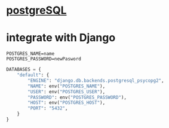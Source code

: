 # [postgreSQL](/wiki/Database/PostgreSQL/postgresql.md)


# integrate with Django

```
POSTGRES_NAME=name
POSTGRES_PASSWORD=newPasword
```


```python
DATABASES = {
    "default": {
        "ENGINE": "django.db.backends.postgresql_psycopg2",
        "NAME": env("POSTGRES_NAME"),
        "USER": env("POSTGRES_USER"),
        "PASSWORD": env("POSTGRES_PASSWORD"),
        "HOST": env("POSTGRES_HOST"),
        "PORT": "5432",
    }
}
```